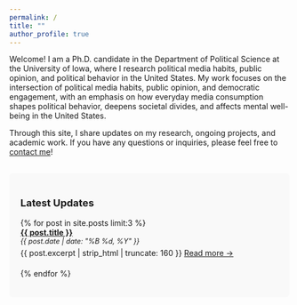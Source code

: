 ```yaml
---
permalink: /
title: ""
author_profile: true
---
```


Welcome! I am a Ph.D. candidate in the Department of Political Science at the University of Iowa, where I research political media habits, public opinion, and political behavior in the United States. My work focuses on the intersection of political media habits, public opinion, and democratic engagement, with an emphasis on how everyday media consumption shapes political behavior, deepens societal divides, and affects mental well-being in the United States.

Through this site, I share updates on my research, ongoing projects, and academic work. If you have any questions or inquiries, please feel free to [contact me](mailto:simal-gerot@uiowa.edu)!




<div style="background: #f9f9f9; padding: 20px; border-radius: 6px; margin-top: 30px;">

### <span style="font-size: 1.1em;">Latest Updates</span>

<ul style="list-style-type: none; padding-left: 0;">
  {% for post in site.posts limit:3 %}
    <li style="margin-bottom: 20px;">
      <a href="{{ post.url }}" style="font-weight: bold;">{{ post.title }}</a> <br>
      <span style="font-style: italic; font-size: 0.9em;">{{ post.date | date: "%B %d, %Y" }}</span>
      <p style="margin: 5px 0 0 0;">{{ post.excerpt | strip_html | truncate: 160 }} <a href="{{ post.url }}">Read more →</a></p>
    </li>
  {% endfor %}
</ul>

</div>
